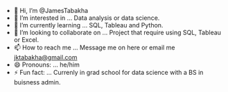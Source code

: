 - 👋 Hi, I’m @JamesTabakha
- 👀 I’m interested in ... Data analysis or data science.
- 🌱 I’m currently learning ... SQL, Tableau and Python.
- 💞️ I’m looking to collaborate on ... Project that require using SQL, Tableau or Excel.
- 📫 How to reach me ... Message me on here or email me jktabakha@gmail.com
- 😄 Pronouns: ... he/him
- ⚡ Fun fact: ... Currenly in grad school for data science with a BS in buisness admin. 

<!---
JamesTabakha/JamesTabakha is a ✨ special ✨ repository because its `README.md` (this file) appears on your GitHub profile.
You can click the Preview link to take a look at your changes.
--->
